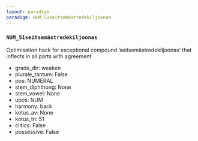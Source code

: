 ```yaml
---
layout: paradigm
paradigm: NUM_51seitsemästredekiljoonas
---
```

### ` NUM_51seitsemästredekiljoonas `

Optimisation hack for exceptional compound ’seitsemästredekiljoonas’ that inflects in all parts with agreement
* grade_dir: weaken
* plurale_tantum: False
* pos: NUMERAL
* stem_diphthong: None
* stem_vowel: None
* upos: NUM
* harmony: back
* kotus_av: None
* kotus_tn: 51
* clitics: False
* possessive: False
